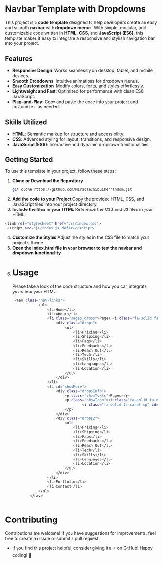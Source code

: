 # Navbar Template with Dropdowns  

This project is a **code template** designed to help developers create an easy and smooth **navbar** with **dropdown menus**. With simple, modular, and customizable code written in **HTML**, **CSS**, and **JavaScript (ES6)**, this template makes it easy to integrate a responsive and stylish navigation bar into your project.  

## Features  

- **Responsive Design**: Works seamlessly on desktop, tablet, and mobile devices.  
- **Smooth Dropdowns**: Intuitive animations for dropdown menus.  
- **Easy Customization**: Modify colors, fonts, and styles effortlessly.  
- **Lightweight and Fast**: Optimized for performance with clean ES6 JavaScript.  
- **Plug-and-Play**: Copy and paste the code into your project and customize it as needed.  

## Skills Utilized  

- **HTML**: Semantic markup for structure and accessibility.  
- **CSS**: Advanced styling for layout, transitions, and responsive design.  
- **JavaScript (ES6)**: Interactive and dynamic dropdown functionalities.  

## Getting Started  

To use this template in your project, follow these steps:  

1. **Clone or Download the Repository**  
   ```bash  
   git clone https://github.com/MiracleChibuike/random.git  
2. **Add the code to your Project**
   Copy the provided HTML, CSS, and JavaScript files into your project directory.
3. **Include the files in your HTML**
   Reference the CSS and JS files in your HTML:
  ```bash
 <link rel="stylesheet" href="css/index.css">  
   <script src="js/index.js defer></script>
```
4. **Customize the Styles**
   Adjust the styles in the CSS file to match your project’s theme
5. **Open the index.html file in your browser to test the navbar and dropdown functionality**
6. # Usage
   Please take a look of the code structure and how you can integrate yours into your HTML:
    ```bash
     <nav class="nav-links">
                <ul>
                    <li>Home</li>
                    <li>About</li>
                    <li class="pages_drops">Pages <i class="fa-solid fa-caret-down" id="caret-down"></i> <i class="fa-solid fa-caret-up" id="caret_up"></i>
                        <div class="drops">
                            <ul>
                                <li>Pricing</li>
                                <li>Shipping</li>
                                <li>Faqs</li>
                                <li>Feedbacks</li>
                                <li>Reach Out</li>
                                <li>Tech</li>
                                <li>Skills</li>
                                <li>Languages</li>
                                <li>Location</li>
                            </ul>
                        </div>
                    </li>
                    <li id="showMore">
                        <div class="dropsInfo">
                            <p class="showTexts">Pages</p>
                            <p class="showIcon"><i class="fa-solid fa-caret-down" id="drop-down-arrow"></i>
                                    <i class="fa-solid fa-caret-up" id="arrow-2"></i>
                            </p>
                        </div>
                        <div class="drops2">
                            <ul>
                                <li>Pricing</li>
                                <li>Shipping</li>
                                <li>Faqs</li>
                                <li>Feedbacks</li>
                                <li>Reach Out</li>
                                <li>Tech</li>
                                <li>Skills</li>
                                <li>Languages</li>
                                <li>Location</li>
                            </ul>
                        </div>
                    </li>
                    <li>Portfolio</li>
                    <li>Contact</li>
                </ul>
            </nav>
            
# Contributing
Contributions are welcome! If you have suggestions for improvements, feel free to create an issue or submit a pull request.
 - If you find this project helpful, consider giving it a ⭐️ on GitHub!
Happy coding! 🚀
